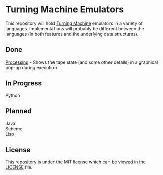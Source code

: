 Turning Machine Emulators
==========================

This repository will hold [Turning Machine](http://en.wikipedia.org/wiki/Turing_machine) emulators in a variety of languages. Implementations will probably be different between the languages (in both features and the underlying data structures).

Done
----
[Processing](https://github.com/MasterOdin/tree/master/Processing) - Shows the tape state (and some other details) in a graphical pop-up during execution


In Progress
-----------
Python

Planned
-------
Java  
Scheme  
Lisp

License
-------
This repository is under the MIT license which can be viewed in the [LICENSE](https://github.com/MasterOdin/TurningMachine/blob/master/LICENSE) file.
